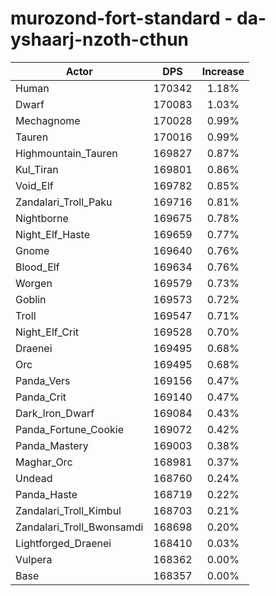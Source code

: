 # murozond-fort-standard - da-yshaarj-nzoth-cthun
| Actor | DPS | Increase |
|---|:---:|:---:|
|Human|170342|1.18%|
|Dwarf|170083|1.03%|
|Mechagnome|170028|0.99%|
|Tauren|170016|0.99%|
|Highmountain_Tauren|169827|0.87%|
|Kul_Tiran|169801|0.86%|
|Void_Elf|169782|0.85%|
|Zandalari_Troll_Paku|169716|0.81%|
|Nightborne|169675|0.78%|
|Night_Elf_Haste|169659|0.77%|
|Gnome|169640|0.76%|
|Blood_Elf|169634|0.76%|
|Worgen|169579|0.73%|
|Goblin|169573|0.72%|
|Troll|169547|0.71%|
|Night_Elf_Crit|169528|0.70%|
|Draenei|169495|0.68%|
|Orc|169495|0.68%|
|Panda_Vers|169156|0.47%|
|Panda_Crit|169140|0.47%|
|Dark_Iron_Dwarf|169084|0.43%|
|Panda_Fortune_Cookie|169072|0.42%|
|Panda_Mastery|169003|0.38%|
|Maghar_Orc|168981|0.37%|
|Undead|168760|0.24%|
|Panda_Haste|168719|0.22%|
|Zandalari_Troll_Kimbul|168703|0.21%|
|Zandalari_Troll_Bwonsamdi|168698|0.20%|
|Lightforged_Draenei|168410|0.03%|
|Vulpera|168362|0.00%|
|Base|168357|0.00%|
